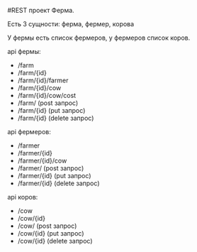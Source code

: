 #REST проект Ферма.


Есть 3 сущности: ферма, фермер, корова

У фермы есть список фермеров, у фермеров список коров.

api фермы:

 * /farm
 * /farm/{id}
 * /farm/{id}/farmer
 * /farm/{id}/cow
 * /farm/{id}/cow/cost
 * /farm/ (post запрос)
 * /farm/{id} (put запрос)
 * /farm/{id} (delete запрос)

api фермеров:

 * /farmer
 * /farmer/{id}
 * /farmer/{id}/cow
 * /farmer/ (post запрос)
 * /farmer/{id} (put запрос)
 * /farmer/{id} (delete запрос)
 
api коров:
 
 * /cow
 * /cow/{id}
 * /cow/ (post запрос)
 * /cow/{id} (put запрос)
 * /cow/{id} (delete запрос)


